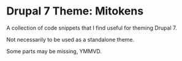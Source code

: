 # Drupal 7 Theme: Mitokens
A collection of code snippets that I find useful for theming Drupal 7.

Not necessarily to be used as a standalone theme.

Some parts may be missing, YMMVD.
